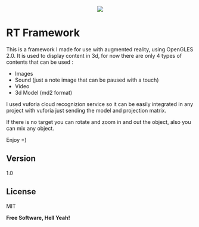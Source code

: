 <p align="center" ><img src="https://raw.github.com/Bakuf/RTFramework/master/blade_rtframework.gif"></p>

# RT Framework

This is a framework I made for use with augmented reality, using OpenGLES 2.0. It is used to display content in 3d, for now there are only 4 types of contents that can be used :

 - Images
 - Sound (just a note image that can be paused with a touch)
 - Video
 - 3d Model (md2 format)

I used vuforia cloud recognizion service so it can be easily integrated in any project with vuforia just sending the model and projection matrix.

If there is no target you can rotate and zoom in and out the object, also you can mix any object.

Enjoy =)

Version
----

1.0

License
----

MIT


**Free Software, Hell Yeah!**
